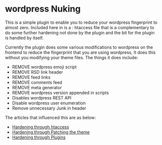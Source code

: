 # wordpress Nuking
This is a simple plugin to enable you to reduce your wordpress fingerprint to almost zero. Included here in is a : 
htaccess file that is a complementary to do some further hardening not done by the plugin and the bit for the plugin is handled by itself. 

Currently the plugin does some various modifications to wordpress on the frontend to reduce the fingerprint that you are using wordpress, It does this without you modifying your theme files. The things it does include: 
 * REMOVE wordpress emoji script
 * REMOVE RSD link header 
 * REMOVE feed links
 * REMOVE comments feed
 * REMOVE meta generator
 * REMOVE wordpress version appended in scripts
 * Disables wordpress REST API 
 * Disable wordpress user enumeration
 * Remove unnecessary Junk in header
 
 The articles that influenced this are as below: 
- [Hardening through htaccess](http://munir.skilledsoft.com/wordpress-hardening-via-htaccess/)
- [Hardening through Patching the theme](http://munir.skilledsoft.com/wordpress-hardening-patching-the-theme/)
-  [Hardening through Plugins](http://munir.skilledsoft.com/wordpress-hardening-using-plugins/)
